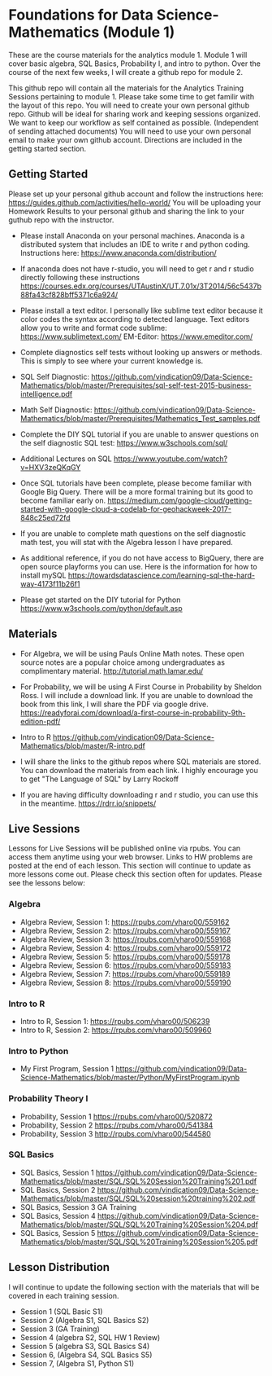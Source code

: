# Foundations for Data Science-Mathematics (Module 1)

These are the course materials for the analytics module 1. Module 1 will cover  basic algebra, SQL Basics,  Probability I, and intro to python. Over the course of the next few weeks, I will create a github repo for module 2. 

This github repo will contain all the materials for the Analytics Training Sessions pertaining to module 1. Please take some time to get familir with the layout of this repo. You will need to create your own personal github repo. Github will be ideal for sharing work and keeping sessions organized. We want to keep our workflow as self contained as possible. (Independent of sending attached documents) You will need to use your own personal email to make your own github account. Directions are included in the getting started section.


## Getting Started 
Please set up your personal github account and follow the instructions here: https://guides.github.com/activities/hello-world/
You will be uploading your Homework Results to your personal github and sharing the link to your guthub repo with the instructor. 

* Please install Anaconda on your personal machines. Anaconda is a distributed system that includes an IDE to write r and python coding. Instructions here: https://www.anaconda.com/distribution/

* If anaconda does not have  r-studio, you will need to get r and r studio directly following these instructions https://courses.edx.org/courses/UTAustinX/UT.7.01x/3T2014/56c5437b88fa43cf828bff5371c6a924/

* Please install a text editor. I personally like sublime text editor because it color codes the syntax according to detected language. Text editors allow you to write and format code
sublime: https://www.sublimetext.com/
EM-Editor: https://www.emeditor.com/

* Complete diagnostics self tests without looking up answers or methods. This is simply to see where your current knowledge is. 

* SQL Self Diagnostic: https://github.com/vindication09/Data-Science-Mathematics/blob/master/Prerequisites/sql-self-test-2015-business-intelligence.pdf

* Math Self Diagnostic: https://github.com/vindication09/Data-Science-Mathematics/blob/master/Prerequisites/Mathematics_Test_samples.pdf

* Complete the DIY SQL tutorial if you are unable to answer questions on the self diagnostic SQL test: https://www.w3schools.com/sql/

* Additional Lectures on SQL https://www.youtube.com/watch?v=HXV3zeQKqGY

* Once SQL tutorials have been complete, please become familiar with Google Big Query. There will be a more formal training but its good to become familiar early on. https://medium.com/google-cloud/getting-started-with-google-cloud-a-codelab-for-geohackweek-2017-848c25ed72fd

* If you are unable to complete math questions on the self diagnostic math test, you will stat with the Algebra lesson I have prepared. 

* As additional reference, if you do not have access to BigQuery, there are open source playforms you can use. Here is the information for how to install mySQL https://towardsdatascience.com/learning-sql-the-hard-way-4173f11b26f1

* Please get started on the DIY tutorial for Python https://www.w3schools.com/python/default.asp

## Materials

* For Algebra, we will be using Pauls Online Math notes. These open source notes are a popular choice among undergraduates as complimentary material. http://tutorial.math.lamar.edu/

* For Probability, we will be using A First Course in Probability by Sheldon Ross. I will include a download link. If you are unable to download the book from this link, I will share the PDF via google drive. https://readyforai.com/download/a-first-course-in-probability-9th-edition-pdf/

* Intro to R https://github.com/vindication09/Data-Science-Mathematics/blob/master/R-intro.pdf

* I will share the links to the github repos where SQL materials are stored. You can download the materials from each link. I highly encourage you to get "The Language of SQL" by Larry Rockoff 

* If you are having difficulty downloading r and r studio, you can use this in the meantime. https://rdrr.io/snippets/

## Live Sessions
Lessons for Live Sessions will be published online via rpubs. You can access them anytime using your web browser. Links to HW problems are posted at the end of each lesson. This section will continue to update as more lessons come out. Please check this section often for updates. Please see the lessons below: 

### Algebra 

* Algebra Review, Session 1: https://rpubs.com/vharo00/559162
* Algebra Review, Session 2: https://rpubs.com/vharo00/559167
* Algebra Review, Session 3: https://rpubs.com/vharo00/559168
* Algebra Review, Session 4: https://rpubs.com/vharo00/559172
* Algebra Review, Session 5: https://rpubs.com/vharo00/559178
* Algebra Review, Session 6: https://rpubs.com/vharo00/559183
* Algebra Review, Session 7: https://rpubs.com/vharo00/559189
* Algebra Review, Session 8: https://rpubs.com/vharo00/559190

### Intro to R 

* Intro to R, Session 1: https://rpubs.com/vharo00/506239
* Intro to R, Session 2: https://rpubs.com/vharo00/509960

### Intro to Python 

* My First Program, Session 1 https://github.com/vindication09/Data-Science-Mathematics/blob/master/Python/MyFirstProgram.ipynb

### Probability Theory I

* Probability, Session 1 https://rpubs.com/vharo00/520872
* Probability, Session 2 https://rpubs.com/vharo00/541384
* Probability, Session 3 http://rpubs.com/vharo00/544580

### SQL Basics 

* SQL Basics, Session 1 https://github.com/vindication09/Data-Science-Mathematics/blob/master/SQL/SQL%20Session%20Training%201.pdf
* SQL Basics, Session 2 https://github.com/vindication09/Data-Science-Mathematics/blob/master/SQL/SQL%20session%20training%202.pdf
* SQL Basics, Session 3 GA Training 
* SQL Basics, Session 4 https://github.com/vindication09/Data-Science-Mathematics/blob/master/SQL/SQL%20Training%20Session%204.pdf
* SQL Basics, Session 5 https://github.com/vindication09/Data-Science-Mathematics/blob/master/SQL/SQL%20Training%20Session%205.pdf

## Lesson Distribution 

I will continue to update the following section with the materials that will be covered in each training session. 

* Session 1 (SQL Basic S1)
* Session 2 (Algebra S1, SQL Basics S2)
* Session 3 (GA Training)
* Session 4 (algebra S2, SQL HW 1 Review)
* Session 5 (algebra S3, SQL Basics S4)
* Session 6, (Algebra S4, SQL Basics S5)
* Session 7, (Algebra S1, Python S1)
